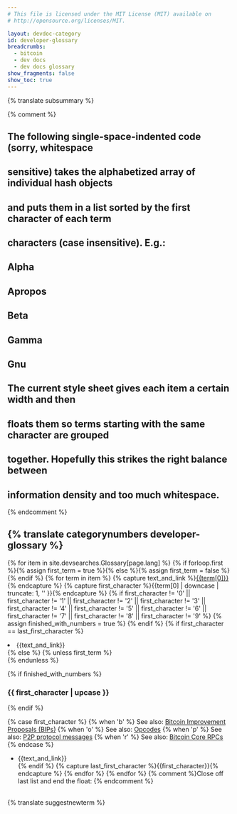 ```yaml
---
# This file is licensed under the MIT License (MIT) available on
# http://opensource.org/licenses/MIT.

layout: devdoc-category
id: developer-glossary
breadcrumbs:
  - bitcoin
  - dev docs
  - dev docs glossary
show_fragments: false
show_toc: true
---
```


<div markdown="block" class="notice">
<span markdown="span">{% translate subsummary %}</span>
</div>

{% comment %}
## The following single-space-indented code (sorry, whitespace
## sensitive) takes the alphabetized array of individual hash objects
## and puts them in a list sorted by the first character of each term
## characters (case insensitive). E.g.:
##
##     Alpha
##     Apropos
##
##     Beta
##
##     Gamma
##     Gnu
##
## The current style sheet gives each item a certain width and then
## floats them so terms starting with the same character are grouped
## together. Hopefully this strikes the right balance between
## information density and too much whitespace.
{% endcomment %}
## {% translate categorynumbers developer-glossary %}
<!-- no subhead-links here -->
{% for item in site.devsearches.Glossary[page.lang] %}
{% if forloop.first %}{% assign first_term = true %}{% else %}{% assign first_term = false %}{% endif %}
{% for term in item %}
{% capture text_and_link %}<a href="{{term[1]}}">{{term[0]}}</a>{% endcapture %}
{% capture first_character %}{{term[0] | downcase | truncate: 1, '' }}{% endcapture %}
{% if first_character != '0' ||
first_character != '1' ||
first_character != '2' ||
first_character != '3' ||
first_character != '4' ||
first_character != '5' ||
first_character != '6' ||
first_character != '7' ||
first_character != '8' ||
first_character != '9' %}
{% assign finished_with_numbers = true %}
{% endif %}
{% if first_character == last_first_character %}
<!-- Just new word  -->
<li markdown="span">{{text_and_link}}</li>
{% else %}
{% unless first_term %}
<!-- New first capital letter  -->
</ul><br class="clear">
{% endunless %}

  {% if finished_with_numbers %}
### {{ first_character | upcase }}
<!-- no subhead-links here -->
  {% endif %}

  {% case first_character %}
  {% when 'b' %}
   See also: [Bitcoin Improvement Proposals (BIPs)](https://github.com/bitcoin/bips#readme)
  {% when 'o' %}
   See also: [Opcodes](https://en.bitcoin.it/wiki/Script#Words)
  {% when 'p' %}
   See also: [P2P protocol messages](/en/developer-reference#data-messages)
  {% when 'r' %}
   See also: [Bitcoin Core RPCs](/en/developer-reference#rpc-quick-reference)
  {% endcase %}

  <ul class="wrapped_list">
  <li markdown="span">{{text_and_link}}</li>
 {% endif %}
 {% capture last_first_character %}{{first_character}}{% endcapture %}
{% endfor %}
{% endfor %}
{% comment %}Close off last list and end the float: {% endcomment %}
</ul><br class="clear">

<div markdown="block" class="notice">
<span markdown="span">{% translate suggestnewterm %}</span>
</div>

[1]: https://github.com/bitcoin-dot-org/bitcoin.org/issues/new?title=New%20glossary%20term%20suggestion:

